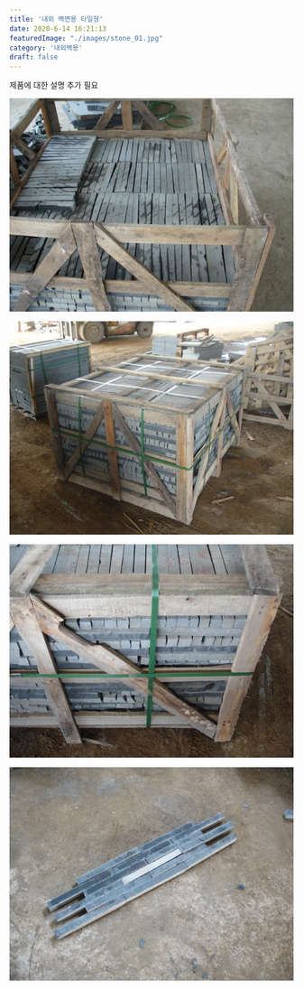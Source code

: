 ```yaml
---
title: '내외 벽면용 타일형'
date: 2020-6-14 16:21:13
featuredImage: "./images/stone_01.jpg"
category: '내외벽용'
draft: false
---
```


제품에 대한 설명 추가 필요

![내외 벽면용 타일형](./images/stone_01.jpg)

![내외 벽면용 타일형](./images/stone_02.jpg)

![내외 벽면용 타일형](./images/stone_03.jpg)

![내외 벽면용 타일형](./images/stone_04.jpg)
